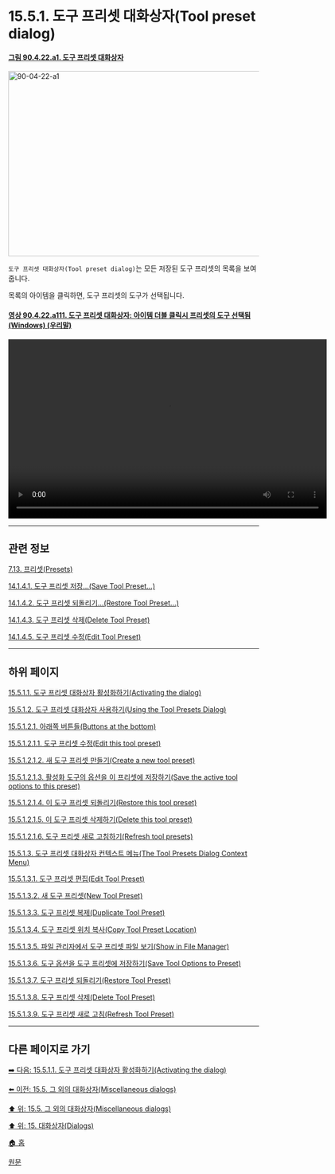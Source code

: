 # 15.5.1. 도구 프리셋 대화상자(Tool preset dialog)

<a id="90-04-22-a1"></a>

#### [그림 90.4.22.a1. 도구 프리셋 대화상자](./90-04-0022-tool_presets.md#90-04-22-a1)
<img width="850" height="372" alt="90-04-22-a1" src="https://github.com/user-attachments/assets/3365e747-2b6a-4b58-af84-8583ce60b56e" />

`도구 프리셋 대화상자(Tool preset dialog)`는 모든 저장된 도구 프리셋의 목록을 보여줍니다.

목록의 아이템을 클릭하면, 도구 프리셋의 도구가 선택됩니다.

<a id="90-04-22-a111"></a>

#### [영상 90.4.22.a111. 도구 프리셋 대화상자: 아이템 더블 클릭시 프리셋의 도구 선택됨 (Windows) (우리말)](./90-04-0022-tool_presets.md#90-04-22-a111)
<video controls="controls" width="640" height="360" src="https://github.com/user-attachments/assets/f412bd8e-030f-4516-90a3-03955c5d6852"></video>

***

## 관련 정보

[7.13. 프리셋(Presets)](./07-13-presets.md)

[14.1.4.1. 도구 프리셋 저장...(Save Tool Preset...)](./14-01-04-01-save_tool_preset.md)

[14.1.4.2. 도구 프리셋 되돌리기...(Restore Tool Preset...)](./14-01-04-02-restore_tool_preset.md)

[14.1.4.3. 도구 프리셋 삭제(Delete Tool Preset)](./14-01-04-03-delete_tool_preset.md)

[14.1.4.5. 도구 프리셋 수정(Edit Tool Preset)](./14-01-04-05-edit_tool_preset.md)

***

## 하위 페이지

[15.5.1.1. 도구 프리셋 대화상자 활성화하기(Activating the dialog)](./15-05-01-01-activating_the_dialog.md)

[15.5.1.2. 도구 프리셋 대화상자 사용하기(Using the Tool Presets Dialog)](./15-05-01-02-00-using_the_tool_preset_dialog.md)

[15.5.1.2.1. 아래쪽 버튼들(Buttons at the bottom)](./15-05-01-02-01-00-buttons_at_the_bottom.md)

[15.5.1.2.1.1. 도구 프리셋 수정(Edit this tool preset)](./15-05-01-02-01-01-edit_this_tool_preset.md)

[15.5.1.2.1.2. 새 도구 프리셋 만들기(Create a new tool preset)](./15-05-01-02-01-02-create_a_new_tool_preset.md)

[15.5.1.2.1.3. 활성화 도구의 옵션을 이 프리셋에 저장하기(Save the active tool options to this preset)](./15-05-01-02-01-03-save_the_active_tool_options_to_this_preset.md)

[15.5.1.2.1.4. 이 도구 프리셋 되돌리기(Restore this tool preset)](./15-05-01-02-01-04-restore_this_tool_preset.md)

[15.5.1.2.1.5. 이 도구 프리셋 삭제하기(Delete this tool preset)](./15-05-01-02-01-05-delete_this_tool_preset.md)

[15.5.1.2.1.6. 도구 프리셋 새로 고침하기(Refresh tool presets)](./15-05-01-02-01-06-refresh_tool_presets.md)

[15.5.1.3. 도구 프리셋 대화상자 컨텍스트 메뉴(The Tool Presets Dialog Context Menu)](./15-05-01-03-00-the_tool_presets_dialog_context_menu.md)

[15.5.1.3.1. 도구 프리셋 편집(Edit Tool Preset)](./15-05-01-03-01-edit_tool_preset.md)

[15.5.1.3.2. 새 도구 프리셋(New Tool Preset)](./15-05-01-03-02-new_tool_preset.md)

[15.5.1.3.3. 도구 프리셋 복제(Duplicate Tool Preset)](./15-05-01-03-03-duplicate_tool_preset.md)

[15.5.1.3.4. 도구 프리셋 위치 복사(Copy Tool Preset Location)](./15-05-01-03-04-copy_tool_preset_location.md)

[15.5.1.3.5. 파일 관리자에서 도구 프리셋 파일 보기(Show in File Manager)](./15-05-01-03-05-show_in_file_manager.md)

[15.5.1.3.6. 도구 옵션을 도구 프리셋에 저장하기(Save Tool Options to Preset)](./15-05-01-03-06-save_tool_options_to_preset.md)

[15.5.1.3.7. 도구 프리셋 되돌리기(Restore Tool Preset)](./15-05-01-03-07-restore_tool_preset.md)

[15.5.1.3.8. 도구 프리셋 삭제(Delete Tool Preset)](./15-05-01-03-08-delete_tool_preset.md)

[15.5.1.3.9. 도구 프리셋 새로 고침(Refresh Tool Preset)](./15-05-01-03-09-refresh_tool_preset.md)

***

## 다른 페이지로 가기

[➡️ 다음: 15.5.1.1. 도구 프리셋 대화상자 활성화하기(Activating the dialog)](./15-05-01-01-activating_the_dialog.md)

[⬅️ 이전: 15.5. 그 외의 대화상자(Miscellaneous dialogs)](./15-05-00-miscellaneous-dialogs.md)

[⬆️ 위: 15.5. 그 외의 대화상자(Miscellaneous dialogs)](./15-05-00-miscellaneous-dialogs.md)

[⬆️ 위: 15. 대화상자(Dialogs)](./15-00-dialogs.md)

[🏠 홈](./00-home.md)

[원문](https://docs.gimp.org/2.10/ko/gimp-dialogs-misc.html#gimp-tool-preset-dialog)